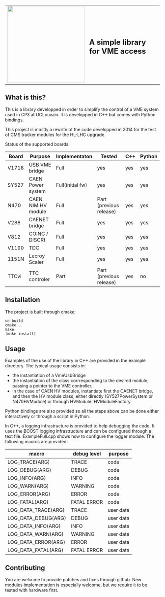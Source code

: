 <table style="width:100%" align="center">
 <tr><td>
  <img src="https://github.com/delaere/VeheMencE/blob/master/images/Logo.png" width="250"></td><td>
  <h2>A simple library for VME access</h2></td>
 </tr>
</table>

## What is this?

This is a library developped in order to simplify the control of a VME system used in CP3 at UCLouvain. It is developped in C++ but comes with Python bindings.

This project is mostly a rewrite of the code developped in 2014 for the test of CMS tracker modules for the HL-LHC upgrade.

Status of the supported boards:

| Board     |  Purpose           | Implementaton   |  Tested       |  C++  | Python |
|-----------|--------------------|-----------------|---------------|-------|--------|
| V1718     | USB VME bridge     | Full            | yes           | yes   | yes    |
| SY527     | CAEN Power system  | Full(initial fw)| yes           | yes   | yes    |
| N470      | CAEN NIM HV module | Full   | Part (previous release)| yes   | yes    |
| V288      | CAENET bridge      | Full            | yes           | yes   | yes    |
| V812      | COINC / DISCRI     | Full            | yes           | yes   | yes    |
| V1190     | TDC                | Full            | yes           | yes   | yes    |
| 1151N     | Lecroy Scaler      | Full            | yes           | yes   | yes    |
| TTCvi     | TTC controler      | Part   | Part (previous release)| yes   | no     |

## Installation

The project is built through cmake:
```
cd build
cmake ..
make
[make install]
```

## Usage

Examples of the use of the library in C++ are provided in the example directory. The typical usage consists in:
 - the instantiation of a VmeUsbBridge
 - the instantiation of the class corrresponding to the desired module, passing a pointer to the VME controller.
 - in the case of CAEN HV modules, instantiate first the CAENET bridge, and then the HV module class, either directly (SY527PowerSystem or N470HVModule) or through HVModule::HVModuleFactory.
 
 Python bindings are also provided so all the steps above can be done either interactively or through a script in Python.
 
 In C++, a logging infrastructure is provided to help debugging the code. It uses the BOOST logging infrastructure and can be configured through a text file. ExampleFull.cpp shows how to configure the logger module. The following macros are provided:
 
 | macro | debug level | purpose |
 |-------|-------------|---------|
 |LOG_TRACE(ARG) | TRACE | code |
 |LOG_DEBUG(ARG) | DEBUG | code | 
 |LOG_INFO(ARG)  | INFO  | code |
 |LOG_WARN(ARG)  | WARNING | code |
 |LOG_ERROR(ARG) | ERROR   | code |
 |LOG_FATAL(ARG) | FATAL ERROR | code |
 |LOG_DATA_TRACE(ARG) | TRACE | user data |
 |LOG_DATA_DEBUG(ARG) | DEBUG | user data |
 |LOG_DATA_INFO(ARG)  | INFO  | user data |
 |LOG_DATA_WARN(ARG)  | WARNING | user data |
 |LOG_DATA_ERROR(ARG) | ERROR   | user data |
 |LOG_DATA_FATAL(ARG) | FATAL ERROR | user data |

## Contributing

You are welcome to provide patches and fixes through github. New modules implementation is especially welcome, but we require it to be tested with hardware first.
